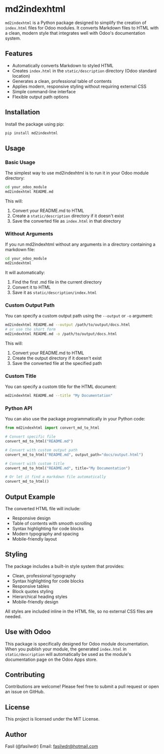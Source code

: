 # md2indexhtml

`md2indexhtml` is a Python package designed to simplify the creation of `index.html` files for Odoo modules. It converts Markdown files to HTML with a clean, modern style that integrates well with Odoo's documentation system.

## Features

- Automatically converts Markdown to styled HTML
- Creates `index.html` in the `static/description` directory (Odoo standard location)
- Generates a clean, professional table of contents
- Applies modern, responsive styling without requiring external CSS
- Simple command-line interface
- Flexible output path options

## Installation

Install the package using pip:

```bash
pip install md2indexhtml
```

## Usage

### Basic Usage

The simplest way to use md2indexhtml is to run it in your Odoo module directory:

```bash
cd your_odoo_module
md2indexhtml README.md
```

This will:
1. Convert your README.md to HTML
2. Create a `static/description` directory if it doesn't exist
3. Save the converted file as `index.html` in that directory

### Without Arguments

If you run md2indexhtml without any arguments in a directory containing a markdown file:

```bash
cd your_odoo_module
md2indexhtml
```

It will automatically:
1. Find the first .md file in the current directory
2. Convert it to HTML
3. Save it as `static/description/index.html`

### Custom Output Path

You can specify a custom output path using the `--output` or `-o` argument:

```bash
md2indexhtml README.md --output /path/to/output/docs.html
# or use the short form
md2indexhtml README.md -o /path/to/output/docs.html
```

This will:
1. Convert your README.md to HTML
2. Create the output directory if it doesn't exist
3. Save the converted file at the specified path

### Custom Title

You can specify a custom title for the HTML document:

```bash
md2indexhtml README.md --title "My Documentation"
```

### Python API

You can also use the package programmatically in your Python code:

```python
from md2indexhtml import convert_md_to_html

# Convert specific file
convert_md_to_html("README.md")

# Convert with custom output path
convert_md_to_html("README.md", output_path="docs/output.html")

# Convert with custom title
convert_md_to_html("README.md", title="My Documentation")

# Or let it find a markdown file automatically
convert_md_to_html()
```

## Output Example

The converted HTML file will include:
- Responsive design
- Table of contents with smooth scrolling
- Syntax highlighting for code blocks
- Modern typography and spacing
- Mobile-friendly layout

## Styling

The package includes a built-in style system that provides:
- Clean, professional typography
- Syntax highlighting for code blocks
- Responsive tables
- Block quotes styling
- Hierarchical heading styles
- Mobile-friendly design

All styles are included inline in the HTML file, so no external CSS files are needed.

## Use with Odoo

This package is specifically designed for Odoo module documentation. When you publish your module, the generated `index.html` in `static/description` will automatically be used as the module's documentation page on the Odoo Apps store.

## Contributing

Contributions are welcome! Please feel free to submit a pull request or open an issue on GitHub.

## License

This project is licensed under the MIT License.

## Author

Fasil (@fasilwdr)
Email: fasilwdr@hotmail.com
